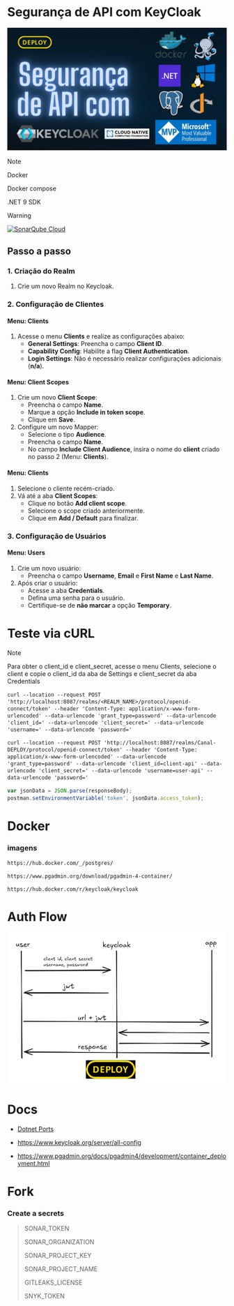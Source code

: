 # Segurança de API com KeyCloak

![banner](./docs/img/banner.png)

> [!NOTE]
> Docker
>
> Docker compose
>
> .NET 9 SDK

> [!WARNING]
> [![SonarQube Cloud](https://sonarcloud.io/images/project_badges/sonarcloud-light.svg)](https://sonarcloud.io/summary/new_code?id=felipementel_PoC.KeyCloak.v1)

## Passo a passo

### 1. Criação do Realm
1. Crie um novo Realm no Keycloak.

### 2. Configuração de Clientes

#### Menu: **Clients**
1. Acesse o menu **Clients** e realize as configurações abaixo:
   - **General Settings**: Preencha o campo **Client ID**.
   - **Capability Config**: Habilite a flag **Client Authentication**.
   - **Login Settings**: Não é necessário realizar configurações adicionais (**n/a**).

#### Menu: **Client Scopes**
1. Crie um novo **Client Scope**:
   - Preencha o campo **Name**.
   - Marque a opção **Include in token scope**.
   - Clique em **Save**.
2. Configure um novo Mapper:
   - Selecione o tipo **Audience**.
   - Preencha o campo **Name**.
   - No campo **Include Client Audience**, insira o nome do **client** criado no passo 2 (Menu: **Clients**).

#### Menu: **Clients**
1. Selecione o cliente recém-criado.
2. Vá até a aba **Client Scopes**:
   - Clique no botão **Add client scope**.
   - Selecione o scope criado anteriormente.
   - Clique em **Add / Default** para finalizar.

### 3. Configuração de Usuários

#### Menu: **Users**
1. Crie um novo usuário:
   - Preencha o campo **Username**, **Email** e **First Name** e **Last Name**.
2. Após criar o usuário:
   - Acesse a aba **Credentials**.
   - Defina uma senha para o usuário.
   - Certifique-se de **não marcar** a opção **Temporary**.

# Teste via cURL

> [!NOTE]
> Para obter o client_id e client_secret, acesse o menu Clients, selecione o client e copie o client_id da aba de Settings e client_secret da aba Credentials

```curl
curl --location --request POST 'http://localhost:8087/realms/<REALM_NAME>/protocol/openid-connect/token' --header 'Content-Type: application/x-www-form-urlencoded' --data-urlencode 'grant_type=password' --data-urlencode 'client_id=' --data-urlencode 'client_secret=' --data-urlencode 'username=' --data-urlencode 'password='
```

```curl
curl --location --request POST 'http://localhost:8087/realms/Canal-DEPLOY/protocol/openid-connect/token' --header 'Content-Type: application/x-www-form-urlencoded' --data-urlencode 'grant_type=password' --data-urlencode 'client_id=client-api' --data-urlencode 'client_secret=' --data-urlencode 'username=user-api' --data-urlencode 'password='
```

```javascript
var jsonData = JSON.parse(responseBody);
postman.setEnvironmentVariable('token', jsonData.access_token);
```

# Docker

### imagens

````
https://hub.docker.com/_/postgres/
````

````
https://www.pgadmin.org/download/pgadmin-4-container/
````

````
https://hub.docker.com/r/keycloak/keycloak
````

# Auth Flow

![banner](./docs/img/auth-flow.png)


# Docs

- [Dotnet Ports](https://learn.microsoft.com/en-us/dotnet/core/compatibility/containers/8.0/aspnet-port)

- https://www.keycloak.org/server/all-config

- https://www.pgadmin.org/docs/pgadmin4/development/container_deployment.html

# Fork

### Create a secrets

> SONAR_TOKEN
> 
> SONAR_ORGANIZATION
> 
> SONAR_PROJECT_KEY
> 
> SONAR_PROJECT_NAME
> 
> GITLEAKS_LICENSE
> 
> SNYK_TOKEN
